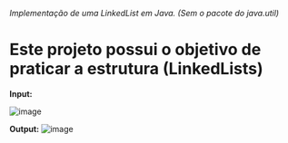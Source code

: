*Implementação de uma LinkedList em Java. (Sem o pacote do java.util)*
# Este projeto possui o objetivo de praticar a estrutura (LinkedLists) 

**Input:**

![image](https://user-images.githubusercontent.com/55467630/192869637-194a254c-e52b-4374-a5a4-5184dfda3fa5.png)

**Output:**
![image](https://user-images.githubusercontent.com/55467630/192869487-ae3653ff-11c3-4cd5-9008-25924fdde189.png)
